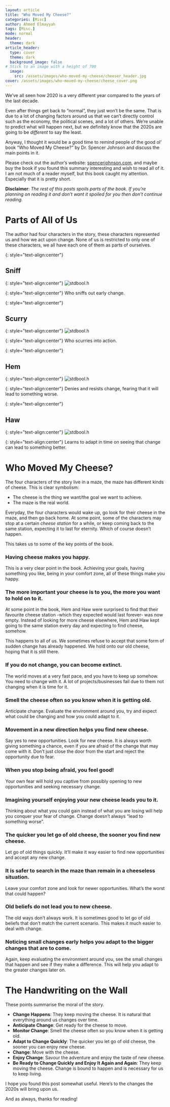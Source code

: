 ```yaml
---
layout: article
title: "Who Moved My Cheese?" 
categories: [Misc]
author: Ahmed Elmayyah
tags: [Misc.]
mode: normal 
header:
  theme: dark
article_header:
  type: cover 
  theme: dark
  background_image: false
# Stick to an image with a height of 700
  image:
    src: /assets/images/who-moved-my-cheese/cheeser_header.jpg
cover: /assets/images/who-moved-my-cheese/cheese_cover.png
---
```


We’ve all seen how 2020 is a very different year compared to the years of the last decade.

Even after things get back to “normal”, they just won’t be the same. That is due to a lot of changing factors around us that we can’t directly control such as the economy, the political scenes, and a lot of others. We’re unable to predict what will happen next, but we definitely know that the 2020s are going to be _different_ to say the least.

<!--more-->

Anyway, I thought it would be a good time to remind people of the good ol’ book “Who Moved My Cheese?” by Dr. Spencer Johnson and discuss the main points in it.

Please check out the author’s website: [spencerjohnson.com](http://spencerjohnson.com/), and maybe buy the book if you found this summary interesting and wish to read all of it.
I am not much of a reader myself, but this book caught my attention. Especially that it is pretty short.

**Disclaimer**: _The rest of this posts spoils parts of the book. If you’re planning on reading it and don’t want it spoiled for you then don’t continue reading._

# Parts of All of Us

The author had four characters in the story, these characters represented us and how we act upon change. None of us is restricted to only one of these characters, we all have each one of them as parts of ourselves.

{: style="text-align:center"}
## Sniff

{: style="text-align:center"}
![stdbool.h](/assets/images/who-moved-my-cheese/sniff.png)

{: style="text-align:center"}
Who sniffs out early change.

{: style="text-align:center"}
## Scurry

{: style="text-align:center"}
![stdbool.h](/assets/images/who-moved-my-cheese/scurry.png)

{: style="text-align:center"}
Who scurries into action.

{: style="text-align:center"}
## Hem 

{: style="text-align:center"}
![stdbool.h](/assets/images/who-moved-my-cheese/hem.png)

{: style="text-align:center"}
Denies and resists change, fearing that it will lead to something worse.

{: style="text-align:center"}
## Haw 

{: style="text-align:center"}
![stdbool.h](/assets/images/who-moved-my-cheese/haw.png)

{: style="text-align:center"}
Learns to adapt in time on seeing that change can lead to something better.


# Who Moved My Cheese?

The four characters of the story live in a maze, the maze has different kinds of cheese. This is clear symbolism:

- The cheese is the thing we want/the goal we want to achieve.
- The maze is the real world.

Everyday, the four characters would wake up, go look for their cheese in the maze, and then go back home. At some point, some of the characters may stop at a certain _cheese station_ for a while, or keep coming back to the same station, expecting it to last for eternity. Which of course doesn’t happen.

This takes us to some of the key points of the book.

### Having cheese makes you happy.

This is a very clear point in the book. Achieving your goals, having something you like, being in your comfort zone, all of these things make you happy.

### The more important your cheese is to you, the more you want to hold on to it.

At some point in the book, Hem and Haw were surprised to find that their favourite cheese station -which they expected would last forever- was now empty.
Instead of looking for more cheese elsewhere, Hem and Haw kept going to the same station every day and expecting to find cheese, somehow.

This happens to all of us. We sometimes refuse to accept that some form of sudden change has already happened. We hold onto our old cheese, hoping that it is still there.

### If you do not change, you can become extinct.

The world moves at a very fast pace, and you have to keep up somehow. You need to change with it. A lot of projects/businesses fail due to them not changing when it is time for it.

### Smell the cheese often so you know when it is getting old.

Anticipate change. Evaluate the environment around you, try and expect what could be changing and how you could adapt to it.

### Movement in a new direction helps you find new cheese.

Say yes to new opportunities. Look for new cheese. It is always worth giving something a chance, even if you are afraid of the change that may come with it. Don’t just close the door from the start and reject the opportunity due to fear.

### When you stop being afraid, you feel good!

Your own fear will hold you captive from possibly opening to new opportunities and seeking necessary change.

### Imagining yourself enjoying your new cheese leads you to it.

Thinking about what you could gain instead of what you are losing will help you conquer your fear of change. Change doesn’t always “lead to something worse”.

### The quicker you let go of old cheese, the sooner you find new cheese.

Let go of old things quickly. It’ll make it way easier to find new opportunities and accept any new change.

### It is safer to search in the maze than remain in a cheeseless situation.

Leave your comfort zone and look for newer opportunities. What’s the worst that could happen?

### Old beliefs do not lead you to new cheese.

The old ways don’t always work. It is sometimes good to let go of old beliefs that don’t match the current scenario. This makes it much easier to deal with change.

### Noticing small changes early helps you adapt to the bigger changes that are to come.

Again, keep evaluating the environment around you, see the small changes that happen and see if they make a difference. This will help you adapt to the greater changes later on.

# The Handwriting on the Wall

These points summarise the moral of the story.

- **Change Happens**: They keep moving the cheese. It is natural that everything around us changes over time.
- **Anticipate Change**: Get ready for the cheese to move.
- **Monitor Change**: Smell the cheese often so you know when it is getting old.
- **Adapt to Change Quickly**: The quicker you let go of old cheese, the sooner you can enjoy new cheese.
- **Change**: Move with the cheese.
- **Enjoy Change**: Savour the adventure and enjoy the taste of new cheese.
- **Be Ready to Change Quickly and Enjoy It Again and Again**: They keep moving the cheese. Change is bound to happen and is necessary for us to keep living.

I hope you found this post somewhat useful. Here’s to the changes the 2020s will bring upon us.

And as always, thanks for reading!
